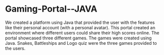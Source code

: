 # Gaming-Portal--JAVA
We created a platform using Java that provided the user with the features like their personal account (with a personal avatar). This portal created an environment where different users could share their high scores online. The portal showcased three different games. The games were created using Java. Snakes, Battleships and Logo quiz were the three games provided to the users. 
